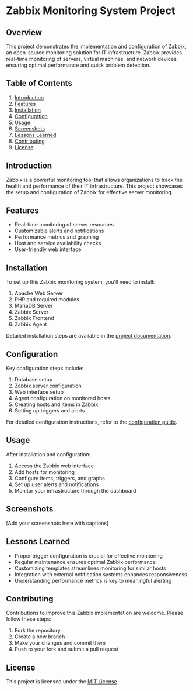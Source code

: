 # Zabbix Monitoring System Project

## Overview

This project demonstrates the implementation and configuration of Zabbix, an open-source monitoring solution for IT infrastructure. Zabbix provides real-time monitoring of servers, virtual machines, and network devices, ensuring optimal performance and quick problem detection.

## Table of Contents

1. [Introduction](#introduction)
2. [Features](#features)
3. [Installation](#installation)
4. [Configuration](#configuration)
5. [Usage](#usage)
6. [Screenshots](#screenshots)
7. [Lessons Learned](#lessons-learned)
8. [Contributing](#contributing)
9. [License](#license)

## Introduction

Zabbix is a powerful monitoring tool that allows organizations to track the health and performance of their IT infrastructure. This project showcases the setup and configuration of Zabbix for effective server monitoring.

## Features

- Real-time monitoring of server resources
- Customizable alerts and notifications
- Performance metrics and graphing
- Host and service availability checks
- User-friendly web interface

## Installation

To set up this Zabbix monitoring system, you'll need to install:

1. Apache Web Server
2. PHP and required modules
3. MariaDB Server
4. Zabbix Server
5. Zabbix Frontend
6. Zabbix Agent

Detailed installation steps are available in the [project documentation](docs/installation.md).

## Configuration

Key configuration steps include:

1. Database setup
2. Zabbix server configuration
3. Web interface setup
4. Agent configuration on monitored hosts
5. Creating hosts and items in Zabbix
6. Setting up triggers and alerts

For detailed configuration instructions, refer to the [configuration guide](docs/configuration.md).

## Usage

After installation and configuration:

1. Access the Zabbix web interface
2. Add hosts for monitoring
3. Configure items, triggers, and graphs
4. Set up user alerts and notifications
5. Monitor your infrastructure through the dashboard

## Screenshots

[Add your screenshots here with captions]

## Lessons Learned

- Proper trigger configuration is crucial for effective monitoring
- Regular maintenance ensures optimal Zabbix performance
- Customizing templates streamlines monitoring for similar hosts
- Integration with external notification systems enhances responsiveness
- Understanding performance metrics is key to meaningful alerting

## Contributing

Contributions to improve this Zabbix implementation are welcome. Please follow these steps:

1. Fork the repository
2. Create a new branch
3. Make your changes and commit them
4. Push to your fork and submit a pull request

## License

This project is licensed under the [MIT License](LICENSE).
